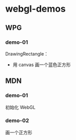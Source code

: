 # webgl-demos

## WPG

### demo-01

DrawingRectangle：
- 用 canvas 画一个蓝色正方形

## MDN

### demo-01

初始化 WebGL

### demo-02

画一个正方形
